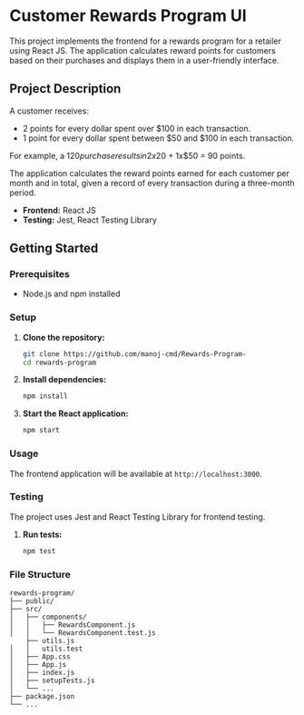# Customer Rewards Program UI

This project implements the frontend for a rewards program for a retailer using React JS. The application calculates reward points for customers based on their purchases and displays them in a user-friendly interface.

## Project Description

A customer receives:

- 2 points for every dollar spent over $100 in each transaction.
- 1 point for every dollar spent between $50 and $100 in each transaction.

For example, a $120 purchase results in 2x$20 + 1x$50 = 90 points.

The application calculates the reward points earned for each customer per month and in total, given a record of every transaction during a three-month period.

- **Frontend:** React JS
- **Testing:** Jest, React Testing Library

## Getting Started

### Prerequisites

- Node.js and npm installed

### Setup

1. **Clone the repository:**

   ```sh
   git clone https://github.com/manoj-cmd/Rewards-Program-
   cd rewards-program
   ```

2. **Install dependencies:**

   ```sh
   npm install
   ```

3. **Start the React application:**

   ```sh
   npm start
   ```

### Usage

The frontend application will be available at `http://localhost:3000`.

### Testing

The project uses Jest and React Testing Library for frontend testing.

1. **Run tests:**

   ```sh
   npm test
   ```

### File Structure

```plaintext
rewards-program/
├── public/
├── src/
│   ├── components/
│   │   ├── RewardsComponent.js
│   │   └── RewardsComponent.test.js
    ├── utils.js
│   │   utils.test
│   ├── App.css
│   ├── App.js
│   ├── index.js
│   ├── setupTests.js
│   └── ...
├── package.json
└── ...
```
